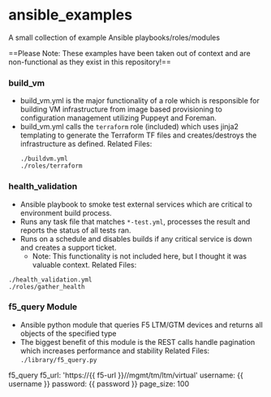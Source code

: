 # ansible_examples

A small collection of example Ansible playbooks/roles/modules

==Please Note: These examples have been taken out of context and are non-functional as they exist in this repository!==

### build_vm
* build_vm.yml is the major functionality of a role which is responsible for building VM infrastructure from image based provisioning to configuration management utilizing Puppeyt and Foreman.  
* build_vm.yml calls the `terraform` role (included) which uses jinja2 templating to generate the Terraform TF files and creates/destroys the infrastructure as defined.
Related Files:
   ```
   ./buildvm.yml
   ./roles/terraform
   ```

### health_validation
* Ansible playbook to smoke test external services which are critical to environment build process.
* Runs any task file that matches `*-test.yml`, processes the result and reports the status of all tests ran.
* Runs on a schedule and disables builds if any critical service is down and creates a support ticket.
    * Note: This functionality is not included here, but I thought it was valuable context.
Related Files:
```
./health_validation.yml
./roles/gather_health
```



### f5_query Module ###
* Ansible python module that queries F5 LTM/GTM devices and returns all objects of the specified type
* The biggest benefit of this module is the REST calls handle pagination which increases performance and stability
Related Files:
`./library/f5_query.py`

f5_query
  f5_url: 'https://{{ f5-url }}//mgmt/tm/ltm/virtual'
  username: {{ username }}
  password: {{ password }}
  page_size: 100
```

